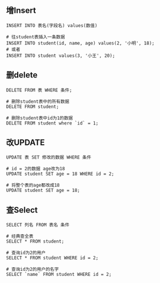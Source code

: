 ## 增Insert

```mysql
INSERT INTO 表名(字段名) values(数值)
```

```mysql
# 往student表插入一条数据
INSERT INTO student(id, name, age) values(2, '小明', 18);
# 或者
INSERT INTO student values(3, '小王', 20);
```



## 删delete

```mysql
DELETE FROM 表 WHERE 条件;
```

```mysql
# 删除student表中的所有数据
DELETE FROM student;
```

```mysql
# 删除student表中id为1的数据
DELETE FROM student where `id` = 1;
```



## 改UPDATE

```mysql
UPDATE 表 SET 修改的数据 WHERE 条件
```

```mysql
# id = 2的数据 age改为18
UPDATE student SET age = 18 WHERE id = 2;
```

```mysql
# 将整个表的age都改成18
UPDATE student SET age = 18;
```



## 查Select

```mysql
SELECT 列名 FROM 表名 条件
```

```mysql
# 经典查全表
SELECT * FROM student;
```

```mysql
# 查询id为2的用户
SELECT * FROM student WHERE id = 2;
```

```mysql
# 查询id为2的用户的名字
SELECT `name` FROM student WHERE id = 2;
```

